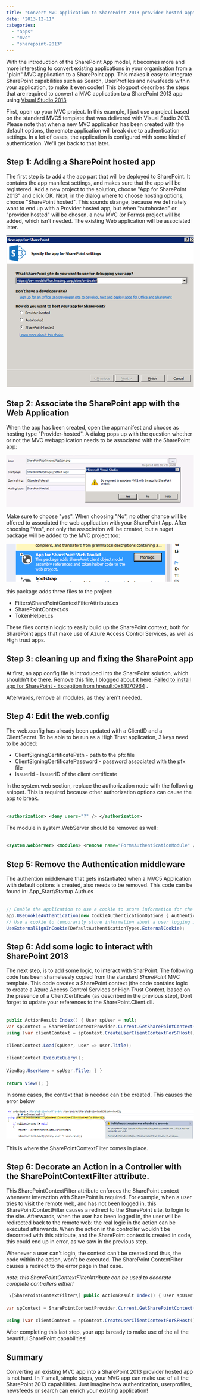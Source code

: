 ```yaml
---
title: "Convert MVC application to SharePoint 2013 provider hosted app"
date: "2013-12-11"
categories: 
  - "apps"
  - "mvc"
  - "sharepoint-2013"
---
```


With the introduction of the SharePoint App model, it becomes more and more interesting to convert existing applications in your organisation from a "plain" MVC application to a SharePoint app. This makes it easy to integrate SharePoint capabilities such as Search, UserProfiles and newsfeeds within your application, to make it even cooler! This blogpost describes the steps that are required to convert a MVC application to a SharePoint 2013 app using [Visual Studio 2013](http://www.visualstudio.com/en-us/downloads/ "Download Visual Studio 2013")

First, open up your MVC project. In this example, I just use a project based on the standard MVC5 template that was delivered with Visual Studio 2013. Please note that when a new MVC application has been created with the default options, the remote application will break due to authentication settings. In a lot of cases, the application is configured with some kind of authentication. We'll get back to that later.

## Step 1: Adding a SharePoint hosted app

The first step is to add a the app part that will be deployed to SharePoint. It contains the app manifest settings, and makes sure that the app will be registered. Add a new project to the solution, choose "App for SharePoint 2013" and click OK. Next, in the dialog where to choose hosting options, choose "SharePoint hosted". This sounds strange, because we definately want to end up with a Provider hosted app, but when "autohosted" or "provider hosted" will be chosen, a new MVC (or Forms) project will be added, which isn't needed. The existing Web application will be associated later.

![](images/img_52a8bee64424e.png)

## Step 2: Associate the SharePoint app with the Web Application

When the app has been created, open the appmanifest and choose as hosting type "Provider-hosted". A dialog pops up with the question whether or not the MVC webapplication needs to be associated with the SharePoint app:

![](images/img_52a8c06984342.png)

Make sure to choose "yes". When choosing "No", no other chance will be offered to associated the web application with your SharePoint App. After choosing "Yes", not only the association will be created, but a nuget package will be added to the MVC project too:

![](images/img_52a8c27b85c8a.png)

this package adds three files to the project:

- Filters\\SharePointContextFilterAttribute.cs
- SharePointContext.cs
- TokenHelper.cs

These files contain logic to easily build up the SharePoint context, both for SharePoint apps that make use of Azure Access Control Services, as well as High trust apps.

## Step 3: cleaning up and fixing the SharePoint app

At first, an app.config file is introduced into the SharePoint solution, which shouldn't be there. Remove this file, I blogged about it here: [Failed to install app for SharePoint - Exception from hresult:0x81070964](http://blog.baslijten.com/failed-to-install-app-for-sharepoint-exception-from-hresult-0x81070964/ "Failed to install app for SharePoint – Exception from HRESULT: 0×81070964") .

Afterwards, remove all modules, as they aren't needed.

## Step 4: Edit the web.config

The web.config has already been updated with a ClientID and a ClientSecret. To be able to be run as a High Trust application, 3 keys need to be added:

- ClientSigningCertificatePath - path to the pfx file
- ClientSigningCertificatePassword - password associated with the pfx file
- IssuerId - IssuerID of the client certificate

In the system.web section, replace the authorization node with the following snippet. This is required because other authorization options can cause the app to break.

```xml

<authorization> <deny users="?" /> </authorization> 
```

The module in system.WebServer should be removed as well:

```xml

<system.webServer> <modules> <remove name="FormsAuthenticationModule" /> </modules> </system.webServer> 
```

## Step 5: Remove the Authentication middleware

The authention middleware that gets instantiated when a MVC5 Application with default options is created, also needs to be removed. This code can be found in: App\_Start\\Startup.Auth.cs

```csharp
 
// Enable the application to use a cookie to store information for the signed in user 
app.UseCookieAuthentication(new CookieAuthenticationOptions { AuthenticationType = DefaultAuthenticationTypes.ApplicationCookie, LoginPath = new PathString("/Account/Login") }); 
// Use a cookie to temporarily store information about a user logging in with a third party login provider app.
UseExternalSignInCookie(DefaultAuthenticationTypes.ExternalCookie);
```

## Step 6: Add some logic to interact with SharePoint 2013

The next step, is to add some logic, to interact with SharPoint. The following code has been shamelessly copied from the standard _SharePoint_ MVC template. This code creates a SharePoint context (the code contains logic to create a Azure Access Control Services or High Trust Context, based on the presence of a ClientCertificate (as described in the previous step), Dont forget to update your references to the SharePoint.Client.dll.

```csharp
 
public ActionResult Index() { User spUser = null;
var spContext = SharePointContextProvider.Current.GetSharePointContext(HttpContext);
using (var clientContext = spContext.CreateUserClientContextForSPHost()) { if (clientContext != null) { spUser = clientContext.Web.CurrentUser;

clientContext.Load(spUser, user => user.Title);

clientContext.ExecuteQuery();

ViewBag.UserName = spUser.Title; } }

return View(); } 
```

In some cases, the context that is needed can't be created. This causes the error below

![](images/img_52a8d2a658bd0.png)

This is where the SharePointContextFilter comes in place.

## Step 6: Decorate an Action in a Controller with the SharePointContextFilter attribute.

This SharePointContextFilter attribute enforces the SharePoint context whenever interaction with SharePoint is required. For example, when a user tries to visit the remote web, and has not been logged in, this SharePointContextFilter causes a redirect to the SharePoint site, to login to the site. Afterwards, when the user has been logged in, the user will be redirected back to the remote web: the real logic in the action can be executed afterwards. When the action in the controller wouldn't be decorated with this attribute, and the SharePoint context is created in code, this could end up in error, as we saw in the previous step.

Whenever a user can't login, the context can't be created and thus, the code within the action, won't be executed. The SharePoint ContextFilter causes a redirect to the error page in that case.

_note: this SharePointContextFilterAttribute can be used to decorate complete controllers either!_

```csharp
 \[SharePointContextFilter\] public ActionResult Index() { User spUser = null;

var spContext = SharePointContextProvider.Current.GetSharePointContext(HttpContext);

using (var clientContext = spContext.CreateUserClientContextForSPHost())

```

After completing this last step, your app is ready to make use of the all the beautiful SharePoint capabilities!

## Summary

Converting an existing MVC app into a SharePoint 2013 provider hosted app is not hard. In 7 small, simple steps, your MVC app can make use of all the SharePoint 2013 capabilities. Just imagine how authentication, userprofiles, newsfeeds or search can enrich your existing application!
